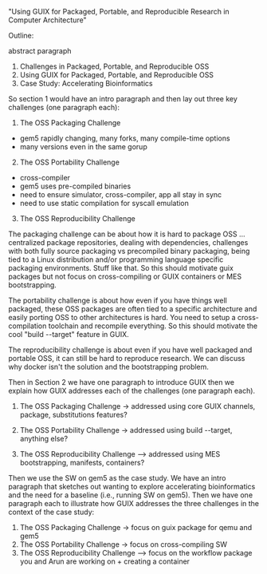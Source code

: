 "Using GUIX for Packaged, Portable, and Reproducible Research in Computer
Architecture"

Outline:

abstract paragraph

1. Challenges in Packaged, Portable, and Reproducible OSS
2. Using GUIX for Packaged, Portable, and Reproducible OSS
3. Case Study: Accelerating Bioinformatics

So section 1 would have an intro paragraph and then lay out three key
challenges (one paragraph each):

1. The OSS Packaging Challenge
 - gem5 rapidly changing, many forks, many compile-time options
 - many versions even in the same gorup
2. The OSS Portability Challenge
 - cross-compiler
 - gem5 uses pre-compiled binaries
 - need to ensure simulator, cross-compiler, app all stay in sync
 - need to use static compilation for syscall emulation
3. The OSS Reproducibility Challenge

The packaging challenge can be about how it is hard to package OSS ...
centralized package repositories, dealing with dependencies, challenges
with both fully source packaging vs precompiled binary packaging, being
tied to a Linux distribution and/or programming language specific
packaging environments. Stuff like that. So this should motivate guix
packages but not focus on cross-compiling or GUIX containers or MES
bootstrapping.

The portability challenge is about how even if you have things well
packaged, these OSS packages are often tied to a specific architecture
and easily porting OSS to other architectures is hard. You need to setup
a cross-compilation toolchain and recompile everything. So this should
motivate the cool "build --target" feature in GUIX.

The reproducibility challenge is about even if you have well packaged and
portable OSS, it can still be hard to reproduce research. We can discuss
why docker isn't the solution and the bootstrapping problem.

Then in Section 2 we have one paragraph to introduce GUIX then we explain
how GUIX addresses each of the challenges (one paragraph each).

1. The OSS Packaging Challenge -> addressed using core GUIX channels,
package, substitutions features?

2. The OSS Portability Challenge -> addressed using build --target,
anything else?

3. The OSS Reproducibility Challenge --> addressed using MES
bootstrapping, manifests, containers?

Then we use the SW on gem5 as the case study. We have an intro paragraph
that sketches out wanting to explore accelerating bioinformatics and the
need for a baseline (i.e., running SW on gem5). Then we have one
paragraph each to illustrate how GUIX addresses the three challenges in
the context of the case study:

1. The OSS Packaging Challenge -> focus on guix package for qemu and gem5
2. The OSS Portability Challenge -> focus on cross-compiling SW
3. The OSS Reproducibility Challenge --> focus on the workflow package
you and Arun are working on + creating a container
